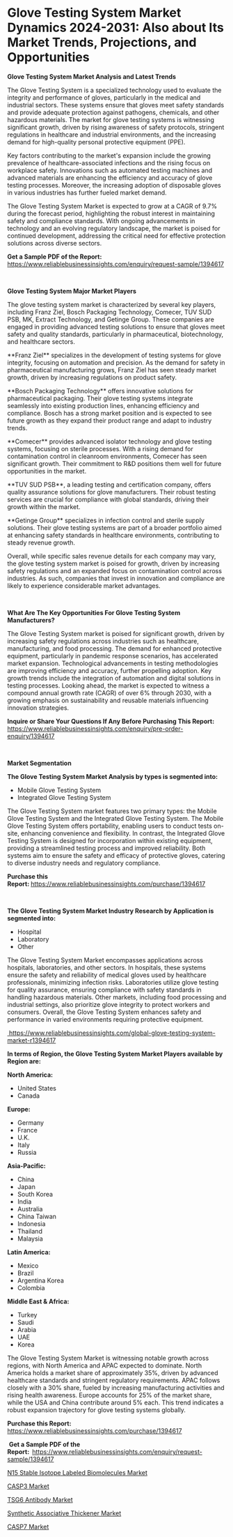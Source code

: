<p><h1>Glove Testing System Market Dynamics 2024-2031: Also about Its Market Trends, Projections, and Opportunities</h1></p><p><strong>Glove Testing System Market Analysis and Latest Trends</strong></p>
<p><p>The Glove Testing System is a specialized technology used to evaluate the integrity and performance of gloves, particularly in the medical and industrial sectors. These systems ensure that gloves meet safety standards and provide adequate protection against pathogens, chemicals, and other hazardous materials. The market for glove testing systems is witnessing significant growth, driven by rising awareness of safety protocols, stringent regulations in healthcare and industrial environments, and the increasing demand for high-quality personal protective equipment (PPE).</p><p>Key factors contributing to the market's expansion include the growing prevalence of healthcare-associated infections and the rising focus on workplace safety. Innovations such as automated testing machines and advanced materials are enhancing the efficiency and accuracy of glove testing processes. Moreover, the increasing adoption of disposable gloves in various industries has further fueled market demand.</p><p>The Glove Testing System Market is expected to grow at a CAGR of 9.7% during the forecast period, highlighting the robust interest in maintaining safety and compliance standards. With ongoing advancements in technology and an evolving regulatory landscape, the market is poised for continued development, addressing the critical need for effective protection solutions across diverse sectors.</p></p>
<p><strong>Get a Sample PDF of the Report:&nbsp;</strong> <a href="https://www.reliablebusinessinsights.com/enquiry/request-sample/1394617?utm_campaign=1106&utm_medium=2&utm_source=Github&utm_content=ia&utm_term=26122024&utm_id=glove-testing-system">https://www.reliablebusinessinsights.com/enquiry/request-sample/1394617</a></p>
<p>&nbsp;</p>
<p><strong>Glove Testing System Major Market Players</strong></p>
<p><p>The glove testing system market is characterized by several key players, including Franz Ziel, Bosch Packaging Technology, Comecer, TUV SUD PSB, MK, Extract Technology, and Getinge Group. These companies are engaged in providing advanced testing solutions to ensure that gloves meet safety and quality standards, particularly in pharmaceutical, biotechnology, and healthcare sectors.</p><p>**Franz Ziel** specializes in the development of testing systems for glove integrity, focusing on automation and precision. As the demand for safety in pharmaceutical manufacturing grows, Franz Ziel has seen steady market growth, driven by increasing regulations on product safety.</p><p>**Bosch Packaging Technology** offers innovative solutions for pharmaceutical packaging. Their glove testing systems integrate seamlessly into existing production lines, enhancing efficiency and compliance. Bosch has a strong market position and is expected to see future growth as they expand their product range and adapt to industry trends.</p><p>**Comecer** provides advanced isolator technology and glove testing systems, focusing on sterile processes. With a rising demand for contamination control in cleanroom environments, Comecer has seen significant growth. Their commitment to R&D positions them well for future opportunities in the market.</p><p>**TUV SUD PSB**, a leading testing and certification company, offers quality assurance solutions for glove manufacturers. Their robust testing services are crucial for compliance with global standards, driving their growth within the market.</p><p>**Getinge Group** specializes in infection control and sterile supply solutions. Their glove testing systems are part of a broader portfolio aimed at enhancing safety standards in healthcare environments, contributing to steady revenue growth.</p><p>Overall, while specific sales revenue details for each company may vary, the glove testing system market is poised for growth, driven by increasing safety regulations and an expanded focus on contamination control across industries. As such, companies that invest in innovation and compliance are likely to experience considerable market advantages.</p></p>
<p>&nbsp;</p>
<p><strong>What Are The Key Opportunities For Glove Testing System Manufacturers?</strong></p>
<p><p>The Glove Testing System market is poised for significant growth, driven by increasing safety regulations across industries such as healthcare, manufacturing, and food processing. The demand for enhanced protective equipment, particularly in pandemic response scenarios, has accelerated market expansion. Technological advancements in testing methodologies are improving efficiency and accuracy, further propelling adoption. Key growth trends include the integration of automation and digital solutions in testing processes. Looking ahead, the market is expected to witness a compound annual growth rate (CAGR) of over 6% through 2030, with a growing emphasis on sustainability and reusable materials influencing innovation strategies.</p></p>
<p><strong>Inquire or Share Your Questions If Any Before Purchasing This Report:</strong> <a href="https://www.reliablebusinessinsights.com/enquiry/pre-order-enquiry/1394617?utm_campaign=1106&utm_medium=2&utm_source=Github&utm_content=ia&utm_term=26122024&utm_id=glove-testing-system">https://www.reliablebusinessinsights.com/enquiry/pre-order-enquiry/1394617</a></p>
<p>&nbsp;</p>
<p><strong>Market Segmentation</strong></p>
<p><strong>The Glove Testing System Market Analysis by types is segmented into:</strong></p>
<p><ul><li>Mobile Glove Testing System</li><li>Integrated Glove Testing System</li></ul></p>
<p><p>The Glove Testing System market features two primary types: the Mobile Glove Testing System and the Integrated Glove Testing System. The Mobile Glove Testing System offers portability, enabling users to conduct tests on-site, enhancing convenience and flexibility. In contrast, the Integrated Glove Testing System is designed for incorporation within existing equipment, providing a streamlined testing process and improved reliability. Both systems aim to ensure the safety and efficacy of protective gloves, catering to diverse industry needs and regulatory compliance.</p></p>
<p><strong>Purchase this Report:&nbsp;</strong><a href="https://www.reliablebusinessinsights.com/purchase/1394617?utm_campaign=1106&utm_medium=2&utm_source=Github&utm_content=ia&utm_term=26122024&utm_id=glove-testing-system">https://www.reliablebusinessinsights.com/purchase/1394617</a></p>
<p>&nbsp;</p>
<p><strong>The Glove Testing System Market Industry Research by Application is segmented into:</strong></p>
<p><ul><li>Hospital</li><li>Laboratory</li><li>Other</li></ul></p>
<p><p>The Glove Testing System Market encompasses applications across hospitals, laboratories, and other sectors. In hospitals, these systems ensure the safety and reliability of medical gloves used by healthcare professionals, minimizing infection risks. Laboratories utilize glove testing for quality assurance, ensuring compliance with safety standards in handling hazardous materials. Other markets, including food processing and industrial settings, also prioritize glove integrity to protect workers and consumers. Overall, the Glove Testing System enhances safety and performance in varied environments requiring protective equipment.</p></p>
<p><a href="https://www.reliablebusinessinsights.com/global-glove-testing-system-market-r1394617?utm_campaign=1106&utm_medium=2&utm_source=Github&utm_content=ia&utm_term=26122024&utm_id=glove-testing-system">&nbsp;https://www.reliablebusinessinsights.com/global-glove-testing-system-market-r1394617</a></p>
<p><strong>In terms of Region, the Glove Testing System Market Players available by Region are:</strong></p>
<p>
    <p> <strong> North America: </strong>
        <ul>
            <li>United States</li>
            <li>Canada</li>
        </ul>
        </p> 
    <p> <strong> Europe: </strong>
        <ul>
            <li>Germany</li>
            <li>France</li>
            <li>U.K.</li>
            <li>Italy</li>
            <li>Russia</li>
        </ul>
        </p> 
    <p> <strong> Asia-Pacific: </strong>
        <ul>
            <li>China</li>
            <li>Japan</li>
            <li>South Korea</li>
            <li>India</li>
            <li>Australia</li>
            <li>China Taiwan</li>
            <li>Indonesia</li>
            <li>Thailand</li>
            <li>Malaysia</li>
        </ul>
        </p> 
    <p> <strong> Latin America: </strong>
        <ul>
            <li>Mexico</li>
            <li>Brazil</li>
            <li>Argentina Korea</li>
            <li>Colombia</li>
        </ul>
        </p> 
    <p> <strong> Middle East & Africa: </strong>
        <ul>
            <li>Turkey</li>
            <li>Saudi</li>
            <li>Arabia</li>
            <li>UAE</li>
            <li>Korea</li>
        </ul>
    </p>
    </p>
<p><p>The Glove Testing System Market is witnessing notable growth across regions, with North America and APAC expected to dominate. North America holds a market share of approximately 35%, driven by advanced healthcare standards and stringent regulatory requirements. APAC follows closely with a 30% share, fueled by increasing manufacturing activities and rising health awareness. Europe accounts for 25% of the market share, while the USA and China contribute around 5% each. This trend indicates a robust expansion trajectory for glove testing systems globally.</p></p>
<p><strong>Purchase this Report: </strong><a href="https://www.reliablebusinessinsights.com/purchase/1394617?utm_campaign=1106&utm_medium=2&utm_source=Github&utm_content=ia&utm_term=26122024&utm_id=glove-testing-system">https://www.reliablebusinessinsights.com/purchase/1394617</a></p>
<p>&nbsp;<strong>Get a Sample PDF of the Report:&nbsp;&nbsp;</strong><a href="https://www.reliablebusinessinsights.com/enquiry/request-sample/1394617?utm_campaign=1106&utm_medium=2&utm_source=Github&utm_content=ia&utm_term=26122024&utm_id=glove-testing-system">https://www.reliablebusinessinsights.com/enquiry/request-sample/1394617</a></p>
<p><strong></strong></p>
<p><p><a href="https://github.com/hillsmyung726/Market-Research-Report-List-1/blob/main/n15-stable-isotope-labeled-biomolecules-market.md?utm_campaign=1106&utm_medium=2&utm_source=Github&utm_content=ia&utm_term=26122024&utm_id=glove-testing-system">N15 Stable Isotope Labeled Biomolecules Market</a></p><p><a href="https://www.linkedin.com/pulse/trustworthy-market-insights-casp3-size-share-volume-growth-ddogf?utm_campaign=1106&utm_medium=2&utm_source=Github&utm_content=ia&utm_term=26122024&utm_id=glove-testing-system">CASP3 Market</a></p><p><a href="https://www.linkedin.com/pulse/key-driving-factors-tsg6-antibody-industry-striking-cagr-67-from-5efpf?utm_campaign=1106&utm_medium=2&utm_source=Github&utm_content=ia&utm_term=26122024&utm_id=glove-testing-system">TSG6 Antibody Market</a></p><p><a href="https://github.com/pearlinewhite4692/Market-Research-Report-List-1/blob/main/synthetic-associative-thickener-market.md?utm_campaign=1106&utm_medium=2&utm_source=Github&utm_content=ia&utm_term=26122024&utm_id=glove-testing-system">Synthetic Associative Thickener Market</a></p><p><a href="https://www.linkedin.com/pulse/casp7-market-size-2024-2031-cagr-95-focus-growth-drivers-febjf?utm_campaign=1106&utm_medium=2&utm_source=Github&utm_content=ia&utm_term=26122024&utm_id=glove-testing-system">CASP7 Market</a></p></p>